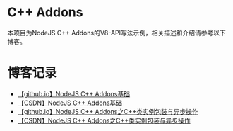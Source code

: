 # C++ Addons
本项目为NodeJS C++ Addons的V8-API写法示例，相关描述和介绍请参考以下博客。

# 博客记录
* [【github.io】NodeJS C++ Addons基础](https://hongchh.github.io/2018/NodeJS-C-Addons%E5%9F%BA%E7%A1%80/)
* [【CSDN】NodeJS C++ Addons基础](https://blog.csdn.net/hongchh/article/details/79961474)
* [【github.io】NodeJS C++ Addons之C++类实例包装与异步操作](https://hongchh.github.io/2018/NodeJS-Cpp-Addons%E4%B9%8BC-%E7%B1%BB%E5%AE%9E%E4%BE%8B%E5%8C%85%E8%A3%85%E4%B8%8E%E5%BC%82%E6%AD%A5%E6%93%8D%E4%BD%9C/)
* [【CSDN】NodeJS C++ Addons之C++类实例包装与异步操作](https://blog.csdn.net/hongchh/article/details/80007910)
